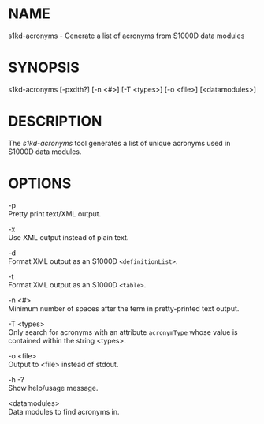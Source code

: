 NAME
====

s1kd-acronyms - Generate a list of acronyms from S1000D data modules

SYNOPSIS
========

s1kd-acronyms \[-pxdth?\] \[-n &lt;\#&gt;\] \[-T &lt;types&gt;\] \[-o &lt;file&gt;\] \[&lt;datamodules&gt;\]

DESCRIPTION
===========

The *s1kd-acronyms* tool generates a list of unique acronyms used in S1000D data modules.

OPTIONS
=======

-p  
Pretty print text/XML output.

-x  
Use XML output instead of plain text.

-d  
Format XML output as an S1000D `<definitionList>`.

-t  
Format XML output as an S1000D `<table>`.

-n &lt;\#&gt;  
Minimum number of spaces after the term in pretty-printed text output.

-T &lt;types&gt;  
Only search for acronyms with an attribute `acronymType` whose value is contained within the string &lt;types&gt;.

-o &lt;file&gt;  
Output to &lt;file&gt; instead of stdout.

-h -?  
Show help/usage message.

&lt;datamodules&gt;  
Data modules to find acronyms in.
